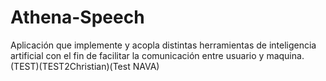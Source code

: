 # Athena-Speech
Aplicación que implemente y acopla distintas herramientas de inteligencia artificial con el fin de facilitar la comunicación entre usuario y maquina.(TEST)(TEST2Christian)(Test NAVA)
